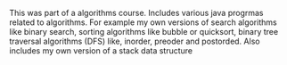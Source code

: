 This was part of a algorithms course.
Includes various java progrmas related to algorithms. For example my own versions of search algorithms like binary search, sorting algorithms like bubble or quicksort, binary tree traversal algorithms (DFS) like, inorder, preoder and postorded. Also includes my own version of a stack data structure 
